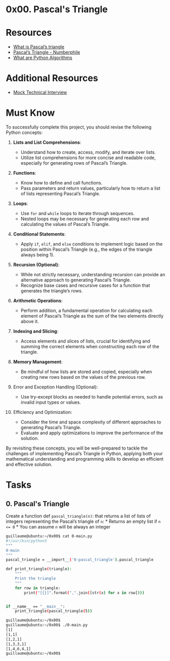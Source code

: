 # 0x00. Pascal's Triangle

# Resources
* [What is Pascal’s triangle](https://www.cuemath.com/algebra/pascals-triangle/)
* [Pascal’s Triangle - Numberphile](https://www.youtube.com/watch?feature=shared&v=0iMtlus-afo)
* [What are Python Algorithms](https://www.youtube.com/watch?feature=shared&v=0iMtlus-afo)

# Additional Resources
* [Mock Technical Interview](https://www.youtube.com/watch?feature=shared&v=1qw5ITr3k9E)

# Must Know
To successfully complete this project, you should revise the following Python concepts:

1. **Lists and List Comprehensions**:
    * Understand how to create, access, modify, and iterate over lists.
    * Utilize list comprehensions for more concise and readable code, especially for generating rows of Pascal’s Triangle.

2. **Functions**:
    * Know how to define and call functions.
    * Pass parameters and return values, particularly how to return a list of lists representing Pascal’s Triangle.

3. **Loops**:
    * Use ```for``` and ```while``` loops to iterate through sequences.
    * Nested loops may be necessary for generating each row and calculating the values of Pascal’s Triangle.

4. **Conditional Statements**:
    * Apply ```if```, ```elif```, and ```else``` conditions to implement logic based on the position within Pascal’s Triangle (e.g., the edges of the triangle always being 1).

5. **Recursion (Optional)**:
    * While not strictly necessary, understanding recursion can provide an alternative approach to generating Pascal’s Triangle.
    * Recognize base cases and recursive cases for a function that generates the triangle’s rows.

6. **Arithmetic Operations**:
    * Perform addition, a fundamental operation for calculating each element of Pascal’s Triangle as the sum of the two elements directly above it.

7. **Indexing and Slicing**:
    * Access elements and slices of lists, crucial for identifying and summing the correct elements when constructing each row of the triangle.

8. **Memory Management**:
    * Be mindful of how lists are stored and copied, especially when creating new rows based on the values of the previous row.

9. Error and Exception Handling (Optional):
    * Use try-except blocks as needed to handle potential errors, such as invalid input types or values.

10. Efficiency and Optimization:
    * Consider the time and space complexity of different approaches to generating Pascal’s Triangle.
    * Evaluate and apply optimizations to improve the performance of the solution.

By revisiting these concepts, you will be well-prepared to tackle the challenges of implementing Pascal’s Triangle in Python, applying both your mathematical understanding and programming skills to develop an efficient and effective solution.

# Tasks
## 0. Pascal's Triangle
Create a function def ```pascal_triangle(n)```: that returns a list of lists of integers representing the Pascal’s triangle of ```n```:
    * Returns an empty list if ```n <= 0```
    * You can assume ```n``` will be always an integer

```sh
guillaume@ubuntu:~/0x00$ cat 0-main.py
#!/usr/bin/python3
"""
0-main
"""
pascal_triangle = __import__('0-pascal_triangle').pascal_triangle

def print_triangle(triangle):
    """
    Print the triangle
    """
    for row in triangle:
        print("[{}]".format(",".join([str(x) for x in row])))


if __name__ == "__main__":
    print_triangle(pascal_triangle(5))

guillaume@ubuntu:~/0x00$ 
guillaume@ubuntu:~/0x00$ ./0-main.py
[1]
[1,1]
[1,2,1]
[1,3,3,1]
[1,4,6,4,1]
guillaume@ubuntu:~/0x00$ 
```
